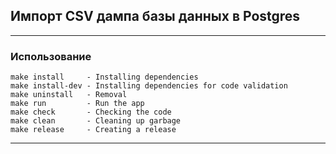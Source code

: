## Импорт CSV дампа базы данных в Postgres

---

### Использование   
```shell
make install	 - Installing dependencies
make install-dev - Installing dependencies for code validation
make uninstall	 - Removal
make run	     - Run the app
make check	     - Checking the code
make clean	     - Cleaning up garbage
make release	 - Creating a release
```
---

